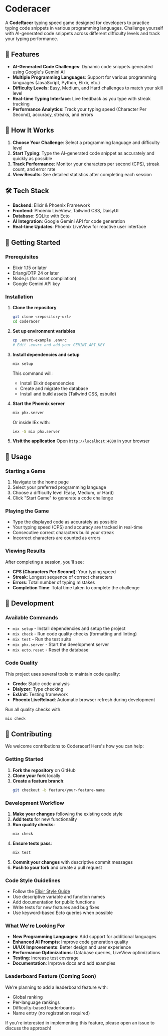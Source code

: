 # Coderacer

A **CodeRacer** typing speed game designed for developers to practice typing code snippets in various programming languages. Challenge yourself with AI-generated code snippets across different difficulty levels and track your typing performance.

## 🚀 Features

- **AI-Generated Code Challenges**: Dynamic code snippets generated using Google's Gemini AI
- **Multiple Programming Languages**: Support for various programming languages (JavaScript, Python, Elixir, etc.)
- **Difficulty Levels**: Easy, Medium, and Hard challenges to match your skill level
- **Real-time Typing Interface**: Live feedback as you type with streak tracking
- **Performance Analytics**: Track your typing speed (Character Per Second), accuracy, streaks, and errors

## 🎯 How It Works

1. **Choose Your Challenge**: Select a programming language and difficulty level
2. **Start Typing**: Type the AI-generated code snippet as accurately and quickly as possible
3. **Track Performance**: Monitor your characters per second (CPS), streak count, and error rate
4. **View Results**: See detailed statistics after completing each session

## 🛠️ Tech Stack

- **Backend**: Elixir & Phoenix Framework
- **Frontend**: Phoenix LiveView, Tailwind CSS, DaisyUI
- **Database**: SQLite with Ecto
- **AI Integration**: Google Gemini API for code generation
- **Real-time Updates**: Phoenix LiveView for reactive user interface

## 🚀 Getting Started

### Prerequisites

- Elixir 1.15 or later
- Erlang/OTP 24 or later
- Node.js (for asset compilation)
- Google Gemini API key

### Installation

1. **Clone the repository**
   ```bash
   git clone <repository-url>
   cd coderacer
   ```

2. **Set up environment variables**
   ```bash
   cp .envrc-example .envrc
   # Edit .envrc and add your GEMINI_API_KEY
   ```

3. **Install dependencies and setup**
   ```bash
   mix setup
   ```
   This command will:
   - Install Elixir dependencies
   - Create and migrate the database
   - Install and build assets (Tailwind CSS, esbuild)

4. **Start the Phoenix server**
   ```bash
   mix phx.server
   ```
   Or inside IEx with:
   ```bash
   iex -S mix phx.server
   ```

5. **Visit the application**
   Open [`http://localhost:4000`](http://localhost:4000) in your browser

## 📖 Usage

### Starting a Game

1. Navigate to the home page
2. Select your preferred programming language
3. Choose a difficulty level (Easy, Medium, or Hard)
4. Click "Start Game" to generate a code challenge

### Playing the Game

- Type the displayed code as accurately as possible
- Your typing speed (CPS) and accuracy are tracked in real-time
- Consecutive correct characters build your streak
- Incorrect characters are counted as errors

### Viewing Results

After completing a session, you'll see:
- **CPS (Characters Per Second)**: Your typing speed
- **Streak**: Longest sequence of correct characters
- **Errors**: Total number of typing mistakes
- **Completion Time**: Total time taken to complete the challenge

## 🔧 Development

### Available Commands

- `mix setup` - Install dependencies and setup the project
- `mix check` - Run code quality checks (formatting and linting)
- `mix test` - Run the test suite
- `mix phx.server` - Start the development server
- `mix ecto.reset` - Reset the database

### Code Quality

This project uses several tools to maintain code quality:
- **Credo**: Static code analysis
- **Dialyzer**: Type checking
- **ExUnit**: Testing framework
- **Phoenix LiveReload**: Automatic browser refresh during development

Run all quality checks with:
```bash
mix check
```

## 🤝 Contributing

We welcome contributions to Coderacer! Here's how you can help:

### Getting Started

1. **Fork the repository** on GitHub
2. **Clone your fork** locally
3. **Create a feature branch**:
   ```bash
   git checkout -b feature/your-feature-name
   ```

### Development Workflow

1. **Make your changes** following the existing code style
2. **Add tests** for new functionality
3. **Run quality checks**:
   ```bash
   mix check
   ```
4. **Ensure tests pass**:
   ```bash
   mix test
   ```
5. **Commit your changes** with descriptive commit messages
6. **Push to your fork** and create a pull request

### Code Style Guidelines

- Follow the [Elixir Style Guide](https://github.com/christopheradams/elixir_style_guide)
- Use descriptive variable and function names
- Add documentation for public functions
- Write tests for new features and bug fixes
- Use keyword-based Ecto queries when possible

### What We're Looking For

- **New Programming Languages**: Add support for additional languages
- **Enhanced AI Prompts**: Improve code generation quality
- **UI/UX Improvements**: Better design and user experience
- **Performance Optimizations**: Database queries, LiveView optimizations
- **Testing**: Increase test coverage
- **Documentation**: Improve docs and add examples

### Leaderboard Feature (Coming Soon)

We're planning to add a leaderboard feature with:
- Global ranking
- Per-language rankings
- Difficulty-based leaderboards
- Name entry (no registration required)

If you're interested in implementing this feature, please open an issue to discuss the approach!
